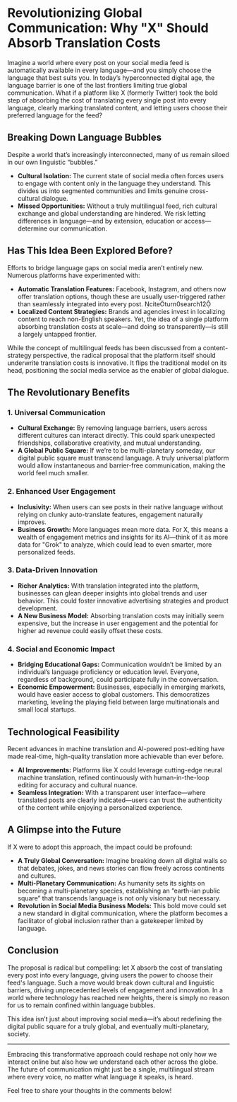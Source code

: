 # Revolutionizing Global Communication: Why "X" Should Absorb Translation Costs

Imagine a world where every post on your social media feed is automatically available in every language—and you simply choose the language that best suits you. In today’s hyperconnected digital age, the language barrier is one of the last frontiers limiting true global communication. What if a platform like X (formerly Twitter) took the bold step of absorbing the cost of translating every single post into every language, clearly marking translated content, and letting users choose their preferred language for the feed?

## Breaking Down Language Bubbles

Despite a world that’s increasingly interconnected, many of us remain siloed in our own linguistic “bubbles.”

- **Cultural Isolation:** The current state of social media often forces users to engage with content only in the language they understand. This divides us into segmented communities and limits genuine cross-cultural dialogue.
- **Missed Opportunities:** Without a truly multilingual feed, rich cultural exchange and global understanding are hindered. We risk letting differences in language—and by extension, education or access—determine our communication.

## Has This Idea Been Explored Before?

Efforts to bridge language gaps on social media aren’t entirely new. Numerous platforms have experimented with:

- **Automatic Translation Features:** Facebook, Instagram, and others now offer translation options, though these are usually user-triggered rather than seamlessly integrated into every post. citeturn0search12
- **Localized Content Strategies:** Brands and agencies invest in localizing content to reach non-English speakers. Yet, the idea of a single platform absorbing translation costs at scale—and doing so transparently—is still a largely untapped frontier.

While the concept of multilingual feeds has been discussed from a content-strategy perspective, the radical proposal that the platform itself should underwrite translation costs is innovative. It flips the traditional model on its head, positioning the social media service as the enabler of global dialogue.

## The Revolutionary Benefits

### 1. **Universal Communication**

- **Cultural Exchange:** By removing language barriers, users across different cultures can interact directly. This could spark unexpected friendships, collaborative creativity, and mutual understanding.
- **A Global Public Square:** If we’re to be multi-planetary someday, our digital public square must transcend language. A truly universal platform would allow instantaneous and barrier-free communication, making the world feel much smaller.

### 2. **Enhanced User Engagement**

- **Inclusivity:** When users can see posts in their native language without relying on clunky auto-translate features, engagement naturally improves.
- **Business Growth:** More languages mean more data. For X, this means a wealth of engagement metrics and insights for its AI—think of it as more data for "Grok" to analyze, which could lead to even smarter, more personalized feeds.

### 3. **Data-Driven Innovation**

- **Richer Analytics:** With translation integrated into the platform, businesses can glean deeper insights into global trends and user behavior. This could foster innovative advertising strategies and product development.
- **A New Business Model:** Absorbing translation costs may initially seem expensive, but the increase in user engagement and the potential for higher ad revenue could easily offset these costs.

### 4. **Social and Economic Impact**

- **Bridging Educational Gaps:** Communication wouldn’t be limited by an individual’s language proficiency or education level. Everyone, regardless of background, could participate fully in the conversation.
- **Economic Empowerment:** Businesses, especially in emerging markets, would have easier access to global customers. This democratizes marketing, leveling the playing field between large multinationals and small local startups.

## Technological Feasibility

Recent advances in machine translation and AI-powered post-editing have made real-time, high-quality translation more achievable than ever before.

- **AI Improvements:** Platforms like X could leverage cutting-edge neural machine translation, refined continuously with human-in-the-loop editing for accuracy and cultural nuance.
- **Seamless Integration:** With a transparent user interface—where translated posts are clearly indicated—users can trust the authenticity of the content while enjoying a personalized experience.

## A Glimpse into the Future

If X were to adopt this approach, the impact could be profound:

- **A Truly Global Conversation:** Imagine breaking down all digital walls so that debates, jokes, and news stories can flow freely across continents and cultures.
- **Multi-Planetary Communication:** As humanity sets its sights on becoming a multi-planetary species, establishing an “earth-ian public square” that transcends language is not only visionary but necessary.
- **Revolution in Social Media Business Models:** This bold move could set a new standard in digital communication, where the platform becomes a facilitator of global inclusion rather than a gatekeeper limited by language.

## Conclusion

The proposal is radical but compelling: let X absorb the cost of translating every post into every language, giving users the power to choose their feed's language. Such a move would break down cultural and linguistic barriers, driving unprecedented levels of engagement and innovation. In a world where technology has reached new heights, there is simply no reason for us to remain confined within language bubbles.

This idea isn’t just about improving social media—it’s about redefining the digital public square for a truly global, and eventually multi-planetary, society.

---

Embracing this transformative approach could reshape not only how we interact online but also how we understand each other across the globe. The future of communication might just be a single, multilingual stream where every voice, no matter what language it speaks, is heard.

Feel free to share your thoughts in the comments below!
